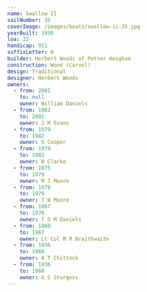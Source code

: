 ```yaml
---
name: Swallow II
sailNumber: 35
coverImage: /images/boats/swallow-ii-35.jpg
yearBuilt: 1936
loa: 22
handicap: 911
suffixLetter: H
builder: Herbert Woods of Potter Heigham
construction: Wood (Carvel)
design: Traditional
designer: Herbert Woods
owners:
  - from: 2001
    to: null
    owner: William Daniels
  - from: 1982
    to: 2001
    owner: J M Evans
  - from: 1979
    to: 1982
    owner: S Cooper
  - from: 1979
    to: 1982
    owner: W Clarke
  - from: 1975
    to: 1979
    owner: M J Moore
  - from: 1970
    to: 1979
    owner: T W Moore
  - from: 1967
    to: 1970
    owner: T S M Daniels
  - from: 1960
    to: 1967
    owner: Lt Col M R Braithwaite
  - from: 1936
    to: 1960
    owner: A T Chittock
  - from: 1936
    to: 1960
    owner: G S Sturgess
---
```

